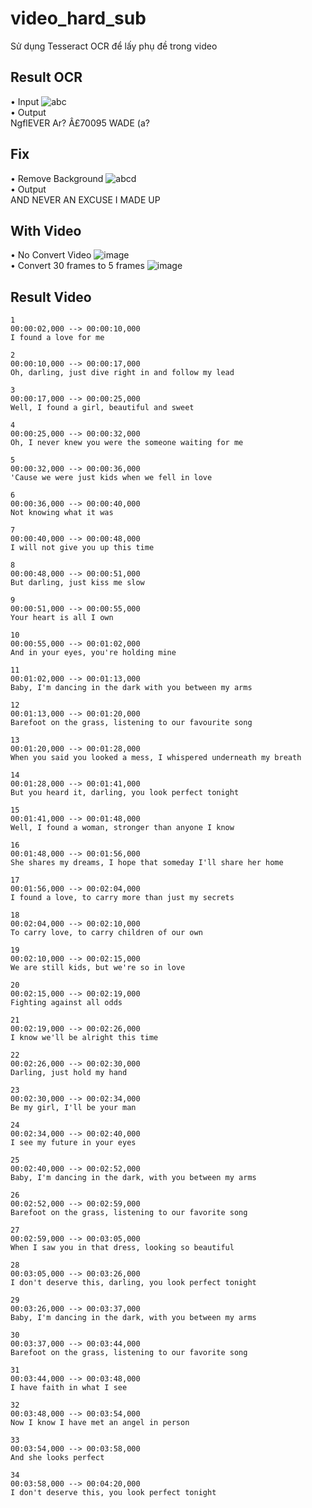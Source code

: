 # video_hard_sub
Sử dụng Tesseract OCR để lấy phụ đề trong video
## Result OCR
• Input
![abc](https://user-images.githubusercontent.com/88564663/220508783-f9624b60-1df0-495e-911b-7943dc55cded.jpg)
<br/>
• Output<br/>
NgflEVER Ar? Â£70095 WADE (a?
## Fix
• Remove Background
![abcd](https://user-images.githubusercontent.com/88564663/220509592-938f0f11-3ec9-40cc-84f7-b38c5dd0973b.jpg)
<br/>
• Output <br/>
AND NEVER AN EXCUSE I MADE UP
## With Video
• No Convert Video
![image](https://user-images.githubusercontent.com/88564663/220512423-dc429ed8-b473-4dbc-a935-1cee7bff3df4.png)
<br/>
• Convert 30 frames to 5 frames
![image](https://user-images.githubusercontent.com/88564663/220513353-83fb1b5b-3c12-4d23-b00e-56febbfa99fe.png)
## Result Video
```text
1
00:00:02,000 --> 00:00:10,000
I found a love for me

2
00:00:10,000 --> 00:00:17,000
Oh, darling, just dive right in and follow my lead

3
00:00:17,000 --> 00:00:25,000
Well, I found a girl, beautiful and sweet

4
00:00:25,000 --> 00:00:32,000
Oh, I never knew you were the someone waiting for me

5
00:00:32,000 --> 00:00:36,000
'Cause we were just kids when we fell in love

6
00:00:36,000 --> 00:00:40,000
Not knowing what it was

7
00:00:40,000 --> 00:00:48,000
I will not give you up this time

8
00:00:48,000 --> 00:00:51,000
But darling, just kiss me slow

9
00:00:51,000 --> 00:00:55,000
Your heart is all I own

10
00:00:55,000 --> 00:01:02,000
And in your eyes, you're holding mine

11
00:01:02,000 --> 00:01:13,000
Baby, I'm dancing in the dark with you between my arms

12
00:01:13,000 --> 00:01:20,000
Barefoot on the grass, listening to our favourite song

13
00:01:20,000 --> 00:01:28,000
When you said you looked a mess, I whispered underneath my breath

14
00:01:28,000 --> 00:01:41,000
But you heard it, darling, you look perfect tonight

15
00:01:41,000 --> 00:01:48,000
Well, I found a woman, stronger than anyone I know

16
00:01:48,000 --> 00:01:56,000
She shares my dreams, I hope that someday I'll share her home

17
00:01:56,000 --> 00:02:04,000
I found a love, to carry more than just my secrets

18
00:02:04,000 --> 00:02:10,000
To carry love, to carry children of our own

19
00:02:10,000 --> 00:02:15,000
We are still kids, but we're so in love

20
00:02:15,000 --> 00:02:19,000
Fighting against all odds

21
00:02:19,000 --> 00:02:26,000
I know we'll be alright this time

22
00:02:26,000 --> 00:02:30,000
Darling, just hold my hand

23
00:02:30,000 --> 00:02:34,000
Be my girl, I'll be your man

24
00:02:34,000 --> 00:02:40,000
I see my future in your eyes

25
00:02:40,000 --> 00:02:52,000
Baby, I'm dancing in the dark, with you between my arms

26
00:02:52,000 --> 00:02:59,000
Barefoot on the grass, listening to our favorite song

27
00:02:59,000 --> 00:03:05,000
When I saw you in that dress, looking so beautiful

28
00:03:05,000 --> 00:03:26,000
I don't deserve this, darling, you look perfect tonight

29
00:03:26,000 --> 00:03:37,000
Baby, I'm dancing in the dark, with you between my arms

30
00:03:37,000 --> 00:03:44,000
Barefoot on the grass, listening to our favorite song

31
00:03:44,000 --> 00:03:48,000
I have faith in what I see

32
00:03:48,000 --> 00:03:54,000
Now I know I have met an angel in person

33
00:03:54,000 --> 00:03:58,000
And she looks perfect

34
00:03:58,000 --> 00:04:20,000
I don't deserve this, you look perfect tonight


```
